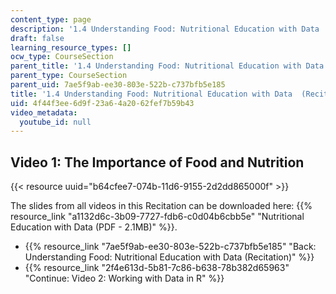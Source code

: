 ```yaml
---
content_type: page
description: '1.4 Understanding Food: Nutritional Education with Data  (Recitation)'
draft: false
learning_resource_types: []
ocw_type: CourseSection
parent_title: '1.4 Understanding Food: Nutritional Education with Data  (Recitation)'
parent_type: CourseSection
parent_uid: 7ae5f9ab-ee30-803e-522b-c737bfb5e185
title: '1.4 Understanding Food: Nutritional Education with Data  (Recitation)'
uid: 4f44f3ee-6d9f-23a6-4a20-62fef7b59b43
video_metadata:
  youtube_id: null
---
```

## Video 1: The Importance of Food and Nutrition

{{< resource uuid="b64cfee7-074b-11d6-9155-2d2dd865000f" >}}

The slides from all videos in this Recitation can be downloaded here: {{% resource_link "a1132d6c-3b09-7727-fdb6-c0d04b6cbb5e" "Nutritional Education with Data (PDF - 2.1MB)" %}}.

- {{% resource_link "7ae5f9ab-ee30-803e-522b-c737bfb5e185" "Back: Understanding Food: Nutritional Education with Data (Recitation)" %}}
- {{% resource_link "2f4e613d-5b81-7c86-b638-78b382d65963" "Continue: Video 2: Working with Data in R" %}}